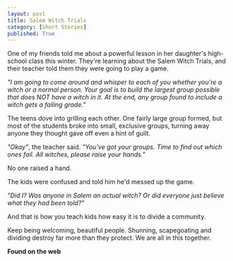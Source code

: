 ```yaml
---
layout: post
title: Salem Witch Trials
category: [Short Stories]
published: True
---
```


One of my friends told me about a powerful lesson in her daughter's high-school class this winter. They're learning about the Salem Witch Trials, and their teacher told them they were going to play a game.

*"I am going to come around and whisper to each of you whether you're a witch or a normal person. Your goal is to build the largest group possible that does NOT have a witch in it. At the end, any group found to include a witch gets a failing grade."*

<!--excerpt ends here-->

The teens dove into grilling each other. One fairly large group formed, but most of the students broke into small, exclusive groups, turning away anyone they thought gave off even a hint of guilt.

*"Okay"*, the teacher said. *"You've got your groups. Time to find out which ones fail. All witches, please raise your hands."*

No one raised a hand.

The kids were confused and told him he'd messed up the game.

*"Did I? Was anyone in Salem an actual witch? Or did everyone just believe what they had been told?"*

And that is how you teach kids how easy it is to divide a community.

Keep being welcoming, beautiful people. Shunning, scapegoating and dividing destroy far more than they protect. We are all in this together.



**Found on the web**